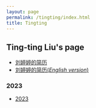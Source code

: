 ```yaml
---
layout: page
permalink: /tingting/index.html
title: Tingting
---
```

## Ting-ting Liu's page

- [刘婷婷的简历](/Tingting/TingtingCV/)
- [刘婷婷的简历(*English version*)](/Tingting/TingtingCVen/)

### 2023

- [2023](/Tingting/2023beijing1/)







<br>

